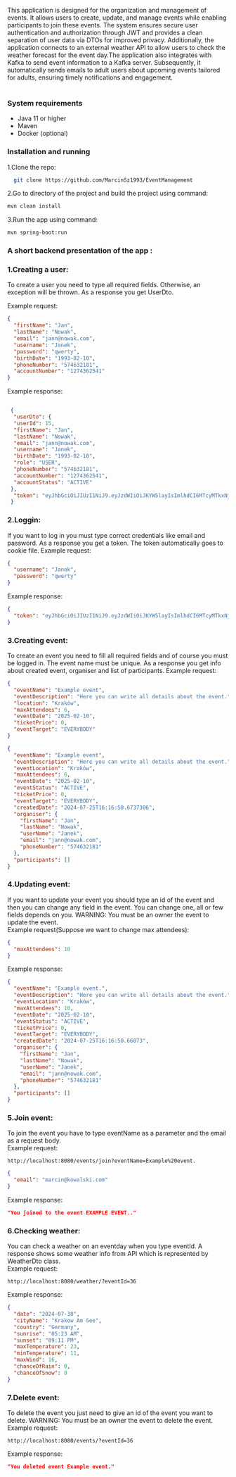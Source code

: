 
This application is designed for the organization and management of events. It allows users to create, update, and manage events while enabling participants to join these events.
The system ensures secure user authentication and authorization through JWT and provides a clean separation of user data via DTOs for improved privacy.
Additionally, the application connects to an external weather API to allow users to check the weather forecast for the event day.The application also 
integrates with Kafka to send event information to a Kafka server. Subsequently, it automatically sends emails to adult users about upcoming events tailored for adults,
ensuring timely notifications and engagement. <br><br>

### System requirements
- Java 11 or higher
- Maven
- Docker (optional)

### Installation and running
1.Clone the repo:
```bash
  git clone https://github.com/MarcinSz1993/EventManagement
```
2.Go to directory of the project and build the project using command:
```bash
mvn clean install
```
3.Run the app using command:
```bash
mvn spring-boot:run
```

### A short backend presentation of the app :

### 1.Creating a user:
To create a user you need to type all required fields. Otherwise, an exception will be thrown. As a response you get UserDto.

Example request:
```json
{
  "firstName": "Jan",
  "lastName": "Nowak",
  "email": "jann@nowak.com",
  "username": "Janek",
  "password": "qwerty",
  "birthDate": "1993-02-10",
  "phoneNumber": "574632181",
  "accountNumber": "1274362541"
}
```
Example response:
```json

 {
  "userDto": {
  "userId": 15,
  "firstName": "Jan",
  "lastName": "Nowak",
  "email": "jann@nowak.com",
  "username": "Janek",
  "birthDate": "1993-02-10",
  "role": "USER",
  "phoneNumber": "574632181",
  "accountNumber": "1274362541",
  "accountStatus": "ACTIVE"
 },
  "token": "eyJhbGciOiJIUzI1NiJ9.eyJzdWIiOiJKYW5layIsImlhdCI6MTcyMTkxNjQzMSwiZXhwIjoxNzIyMDAyODMxfQ.eRa94dhXLCX-TuIV4RsREWKOmsqG9YytWI7NXnV52Zc"
 } 
```


### 2.Loggin:
If you want to log in you must type correct credentials like email and password. As a response you get a token. The token automatically goes to cookie file.
Example request:
```json
{
  "username": "Janek",
  "password": "qwerty"
}
```
Example response:
```json
{
  "token": "eyJhbGciOiJIUzI1NiJ9.eyJzdWIiOiJKYW5layIsImlhdCI6MTcyMTkxNjUyNSwiZXhwIjoxNzIyMDAyOTI1fQ.OWxbZeqnph35EURhnTzDi5R8eWtJw9UCMalxwjhlbbo"
}
```

### 3.Creating event:
To create an event you need to fill all required fields and of course you must be logged in. The event name must be unique. As a response you get info about created event, organiser and list of participants.
Example request:
```json
{
  "eventName": "Example event",
  "eventDescription": "Here you can write all details about the event.",
  "location": "Kraków",
  "maxAttendees": 6,
  "eventDate": "2025-02-10",
  "ticketPrice": 0,
  "eventTarget": "EVERYBODY"
}
```
```json
{
  "eventName": "Example event",
  "eventDescription": "Here you can write all details about the event.",
  "eventLocation": "Kraków",
  "maxAttendees": 6,
  "eventDate": "2025-02-10",
  "eventStatus": "ACTIVE",
  "ticketPrice": 0,
  "eventTarget": "EVERYBODY",
  "createdDate": "2024-07-25T16:16:50.6737306",
  "organiser": {
    "firstName": "Jan",
    "lastName": "Nowak",
    "userName": "Janek",
    "email": "jann@nowak.com",
    "phoneNumber": "574632181"
  },
  "participants": []
}
```

### 4.Updating event:
If you want to update your event you should type an id of the event and then you can change any field in the event. You can change one, all or few fields depends on you.
WARNING: You must be an owner the event to update the event.<br>
Example request(Suppose we want to change max attendees):
```json
{
  "maxAttendees": 10
}
```
Example response:
```json
{
  "eventName": "Example event.",
  "eventDescription": "Here you can write all details about the event.",
  "eventLocation": "Kraków",
  "maxAttendees": 10,
  "eventDate": "2025-02-10",
  "eventStatus": "ACTIVE",
  "ticketPrice": 0,
  "eventTarget": "EVERYBODY",
  "createdDate": "2024-07-25T16:16:50.66073",
  "organiser": {
    "firstName": "Jan",
    "lastName": "Nowak",
    "userName": "Janek",
    "email": "jann@nowak.com",
    "phoneNumber": "574632181"
  },
  "participants": []
}
```


### 5.Join event:
To join the event you have to type eventName as a parameter and the email as a request body.<br>
Example request:
```http request
http://localhost:8080/events/join?eventName=Example%20event.
```
```json
{
  "email": "marcin@kowalski.com"
}
```
Example response:
```json
"You joined to the event EXAMPLE EVENT.."
```

### 6.Checking weather:
You can check a weather on an eventday when you type eventId. A response shows some weather info from API which is represented by WeatherDto class.<br>
Example request:
```http request
http://localhost:8080/weather/?eventId=36
```
Example response:
```json
{
  "date": "2024-07-30",
  "cityName": "Krakow Am See",
  "country": "Germany",
  "sunrise": "05:23 AM",
  "sunset": "09:11 PM",
  "maxTemperature": 23,
  "minTemperature": 11,
  "maxWind": 16,
  "chanceOfRain": 0,
  "chanceOfSnow": 0
}
```

### 7.Delete event:
To delete the event you just need to give an id of the event you want to delete.
WARNING: You must be an owner the event to delete the event.<br>
Example request:
```http request
http://localhost:8080/events/?eventId=36
```
Example response:
```json
"You deleted event Example event."
```



